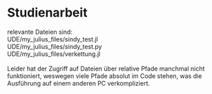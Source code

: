 # Studienarbeit

relevante Dateien sind: <br>
UDE/my_julius_files/sindy_test.jl<br>
UDE/my_julius_files/sindy_test.py<br>
UDE/my_julius_files/verkettung.jl<br>
<br>
Leider hat der Zugriff auf Dateien über relative Pfade manchmal nicht funktioniert,
weswegen viele Pfade absolut im Code stehen, was die Ausführung auf einem anderen PC verkompliziert.
